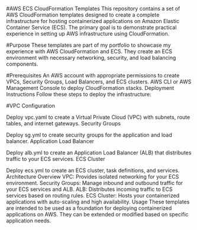 #AWS ECS CloudFormation Templates
This repository contains a set of AWS CloudFormation templates designed to create a complete infrastructure for hosting containerized applications on Amazon Elastic Container Service (ECS). The primary goal is to demonstrate practical experience in setting up AWS infrastructure using CloudFormation.

#Purpose
These templates are part of my portfolio to showcase my experience with AWS CloudFormation and ECS. They create an ECS environment with necessary networking, security, and load balancing components.

#Prerequisites
An AWS account with appropriate permissions to create VPCs, Security Groups, Load Balancers, and ECS clusters.
AWS CLI or AWS Management Console to deploy CloudFormation stacks.
Deployment Instructions
Follow these steps to deploy the infrastructure:

#VPC Configuration

Deploy vpc.yaml to create a Virtual Private Cloud (VPC) with subnets, route tables, and internet gateways.
Security Groups

Deploy sg.yml to create security groups for the application and load balancer.
Application Load Balancer

Deploy alb.yml to create an Application Load Balancer (ALB) that distributes traffic to your ECS services.
ECS Cluster

Deploy ecs.yml to create an ECS cluster, task definitions, and services.
Architecture Overview
VPC: Provides isolated networking for your ECS environment.
Security Groups: Manage inbound and outbound traffic for your ECS services and ALB.
ALB: Distributes incoming traffic to ECS services based on routing rules.
ECS Cluster: Hosts your containerized applications with auto-scaling and high availability.
Usage
These templates are intended to be used as a foundation for deploying containerized applications on AWS. They can be extended or modified based on specific application needs.
